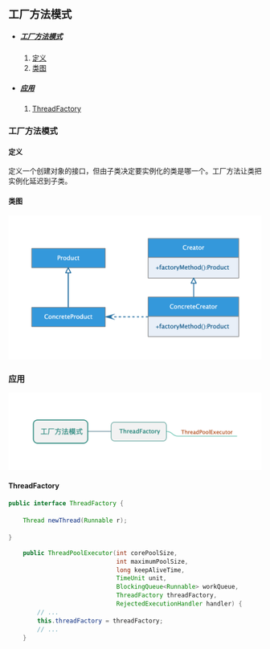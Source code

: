 ## 工厂方法模式

* ##### [工厂方法模式](#1)
  1. [定义](#1.1)
  2. [类图](#1.2)

* ##### [应用](#2)
  1. [ThreadFactory](#2.1)

<h3 id="1">工厂方法模式</h3>

<h4 id="1.1">定义</h4> 

定义一个创建对象的接口，但由子类决定要实例化的类是哪一个。工厂方法让类把实例化延迟到子类。

<h4 id="1.2">类图</h4> 

<img src="../assets/images/edraw/uml_factoryMethod.png" width="600">

<h3 id="2">应用</h3> 

<img src="../assets/images/edraw/factoryMethod_useage.png" width="550">

<h4 id="2.1">ThreadFactory</h4> 

```java
public interface ThreadFactory {

    Thread newThread(Runnable r);
    
}
```

```java
    public ThreadPoolExecutor(int corePoolSize,
                              int maximumPoolSize,
                              long keepAliveTime,
                              TimeUnit unit,
                              BlockingQueue<Runnable> workQueue,
                              ThreadFactory threadFactory,
                              RejectedExecutionHandler handler) {
    	// ...
        this.threadFactory = threadFactory;
        // ...
    }
```